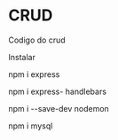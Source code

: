 # CRUD
Codigo do crud


Instalar 

npm i express

npm i express- handlebars

npm i --save-dev nodemon

npm i mysql
